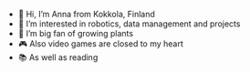 - 👋 Hi, I’m Anna from Kokkola, Finland
- 👀 I’m interested in robotics, data management and projects
- 🌱 I’m big fan of growing plants
- 🎮 Also video games are closed to my heart
- 📚 As well as reading  

<!---
AnnaElo/AnnaElo is a ✨ special ✨ repository because its `README.md` (this file) appears on your GitHub profile.
You can click the Preview link to take a look at your changes.
--->
